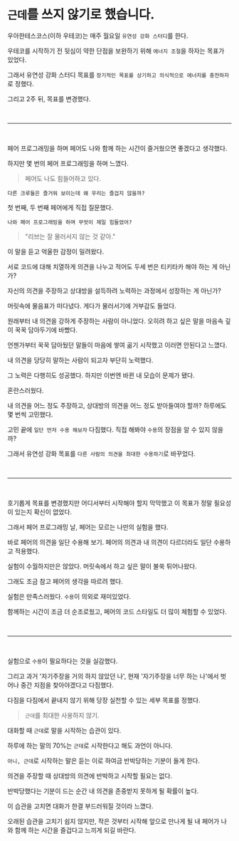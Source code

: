 # `근데`를 쓰지 않기로 했습니다.

우아한테스코스(이하 우테코)는 매주 월요일 `유연성 강화 스터디`를 한다.

우테코를 시작하기 전 뒷심이 약한 단점을 보완하기 위해 `에너지 조절`을 하자는 목표가 있었다.

그래서 유연성 강화 스터디 목표를 `장기적인 목표를 상기하고 의식적으로 에너지를 충전하자`로 정했다.

그리고 2주 뒤, 목표를 변경했다.

<br />

---

<br />

페어 프로그래밍을 하며 페어도 나와 함께 하는 시간이 즐거웠으면 좋겠다고 생각했다.

하지만 몇 번의 페어 프로그래밍을 하며 느꼈다.

> 페어도 나도 힘들어하고 있다.

`다른 크루들은 즐거워 보이는데 왜 우리는 즐겁지 않을까?`

첫 번째, 두 번째 페어에게 직접 질문했다.

`나와 페어 프로그래밍을 하며 무엇이 제일 힘들었어?`

> "리브는 잘 물러서지 않는 것 같아."

이 말을 듣고 억울한 감정이 밀려왔다.

서로 코드에 대해 치열하게 의견을 나누고 적어도 두세 번은 티키타카 해야 하는 게 아닌가?

자신의 의견을 주장하고 상대방을 설득하려 노력하는 과정에서 성장하는 게 아닌가?

머릿속에 물음표가 떠다녔다. 게다가 물러서기에 거부감도 들었다.

원래부터 내 의견을 강하게 주장하는 사람이 아니었다. 오히려 하고 싶은 말을 마음속 깊이 꾹꾹 담아두기에 바빴다.

언젠가부터 꾹꾹 담아뒀던 말들이 마음에 쌓여 곪기 시작했고 이러면 안된다고 느꼈다.

내 의견을 당당히 말하는 사람이 되고자 부단히 노력했다.

그 노력은 다행히도 성공했다. 하지만 이번엔 바뀐 내 모습이 문제가 됐다.

혼란스러웠다.

내 의견을 어느 정도 주장하고, 상대방의 의견을 어느 정도 받아들여야 할까? 하루에도 몇 번씩 고민했다.

고민 끝에 `일단 먼저 수용 해보자` 다짐했다. 직접 해봐야 `수용`의 장점을 알 수 있지 않을까?

그래서 유연성 강화 목표를 `다른 사람의 의견을 최대한 수용하기`로 바꾸었다.

<br />

---

<br />

호기롭게 목표를 변경했지만 어디서부터 시작해야 할지 막막했고 이 목표가 정말 필요성이 있는지 확신이 없었다.

그래서 페어 프로그래밍 날, 페어는 모르는 나만의 실험을 했다.

바로 페어의 의견을 일단 수용해 보기. 페어의 의견과 내 의견이 다르더라도 일단 수용하고 적용했다.

실험이 수월하지만은 않았다. 머릿속에서 하고 싶은 말이 불쑥 튀어나왔다.

그래도 조금 참고 페어의 생각을 따르려 했다.

실험은 만족스러웠다. `수용`이 의외로 재미있었다.

함께하는 시간이 조금 더 순조로웠고, 페어의 코드 스타일도 더 많이 체험할 수 있었다.

<br />

---

<br />

실험으로 `수용`이 필요하다는 것을 실감했다.

그리고 과거 '자기주장을 거의 하지 않았던 나', 현재 '자기주장을 너무 하는 나'에서 벗어나 중간 지점을 찾아야겠다고 다짐했다.

다짐을 다짐에서 끝내지 않기 위해 당장 실천할 수 있는 세부 목표를 정했다.

> `근데`를 최대한 사용하지 않기.

대화할 때 `근데`로 말을 시작하는 습관이 있다.

하루에 하는 말의 70%는 `근데`로 시작한다고 해도 과언이 아니다.

`아니, 근데`로 시작하는 말은 듣는 이로 하여금 반박당하는 기분이 들게 한다.

의견을 주장할 때 상대방의 의견에 반박하고 시작할 필요는 없다.

반박당했다는 기분이 드는 순간 내 의견을 존중받지 못하게 될 확률이 높다.

이 습관을 고치면 대화가 한결 부드러워질 것이라 느꼈다.

오래된 습관을 고치기 쉽지 않지만, 작은 것부터 시작해 앞으로 만나게 될 내 페어가 나와 함께 하는 시간을 즐겁다고 느끼게 되길 바란다.
